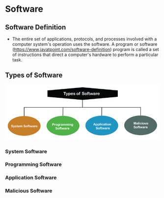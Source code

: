 # Software 

## Software Definition

- The entire set of applications, protocols, and processes involved with a computer system's operation uses the software. A program or software (https://www.javatpoint.com/software-definition) program is called a set of instructions that direct a computer's hardware to perform a particular task.


## Types of Software

![software-definition](https://github.com/paulveillard/cybersecurity-software/blob/main/img/software-definition.png)

### System Software

### Programming Software

### Application Software

### Malicious Software
